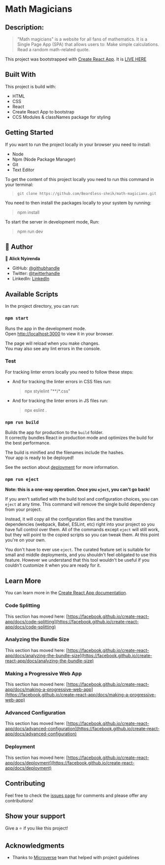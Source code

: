 # Math Magicians 

## Description: 
>"Math magicians" is a website for all fans of mathematics. It is a Single Page App (SPA) that allows users to:
Make simple calculations.
Read a random math-related quote.

This project was bootstrapped with [Create React App](https://github.com/facebook/create-react-app). It is [LIVE HERE](https://reverent-mcnulty-17e610.netlify.app/)

## Built With

This project is build with:

- HTML
- CSS
- React
- Create React App to bootstrap
- CCS Modules & classNames package for styling 


## Getting Started

If you want to run the project locally in your browser you need to install: 

  - Node
  - Npm (Node Package Manager)
  - Git
  - Text Editor

To get the content of this project locally you need to run this command in your terminal:

 > `git clone https://github.com/Beardless-sheik/math-magicians.git`

You need to then install the packages locally to your system by running: 

 > npm install 

To start the server in development mode, Run: 

 > npm run dev 

## 👤 Author

👤 **Alick Nyirenda**
- GitHub: [@githubhandle](https://github.com/Beardless-sheik)
- Twitter: [@twitterhandle](https://twitter.com/Beardless_Sheik)
- LinkedIn: [LinkedIn](https://www.linkedin.com/in/alick-nyirenda/)

## Available Scripts

In the project directory, you can run:

### `npm start`

Runs the app in the development mode.\
Open [http://localhost:3000](http://localhost:3000) to view it in your browser.

The page will reload when you make changes.\
You may also see any lint errors in the console.

### Test

For tracking linter errors locally you need to follow these steps:

- And for tracking the linter errors in CSS files run:

  > npx stylelint "**/*.css"

- And for tracking the linter errors in JS files run:

  > npx eslint .

### `npm run build`

Builds the app for production to the `build` folder.\
It correctly bundles React in production mode and optimizes the build for the best performance.

The build is minified and the filenames include the hashes.\
Your app is ready to be deployed!

See the section about [deployment](https://facebook.github.io/create-react-app/docs/deployment) for more information.

### `npm run eject`

**Note: this is a one-way operation. Once you `eject`, you can't go back!**

If you aren't satisfied with the build tool and configuration choices, you can `eject` at any time. This command will remove the single build dependency from your project.

Instead, it will copy all the configuration files and the transitive dependencies (webpack, Babel, ESLint, etc) right into your project so you have full control over them. All of the commands except `eject` will still work, but they will point to the copied scripts so you can tweak them. At this point you're on your own.

You don't have to ever use `eject`. The curated feature set is suitable for small and middle deployments, and you shouldn't feel obligated to use this feature. However we understand that this tool wouldn't be useful if you couldn't customize it when you are ready for it.

## Learn More

You can learn more in the [Create React App documentation](https://facebook.github.io/create-react-app/docs/getting-started).


### Code Splitting

This section has moved here: [https://facebook.github.io/create-react-app/docs/code-splitting](https://facebook.github.io/create-react-app/docs/code-splitting)

### Analyzing the Bundle Size

This section has moved here: [https://facebook.github.io/create-react-app/docs/analyzing-the-bundle-size](https://facebook.github.io/create-react-app/docs/analyzing-the-bundle-size)

### Making a Progressive Web App

This section has moved here: [https://facebook.github.io/create-react-app/docs/making-a-progressive-web-app](https://facebook.github.io/create-react-app/docs/making-a-progressive-web-app)

### Advanced Configuration

This section has moved here: [https://facebook.github.io/create-react-app/docs/advanced-configuration](https://facebook.github.io/create-react-app/docs/advanced-configuration)

### Deployment

This section has moved here: [https://facebook.github.io/create-react-app/docs/deployment](https://facebook.github.io/create-react-app/docs/deployment)

## Contributing

Feel free to check the [issues page](https://github.com/Beardless-sheik/AwesomeBooks/issues) for comments and please offer any contributions!

## Show your support

Give a :star: if you like this project!

## Acknowledgments

- Thanks to [Microverse](www.microverse.org) team that helped with project guidelines
